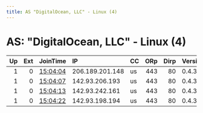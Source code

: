 ```yaml
---
title: AS "DigitalOcean, LLC" - Linux (4)
---
```


# AS: "DigitalOcean, LLC" - Linux (4)

|   Up |   Ext | JoinTime                                                                                            | IP              | CC   |   ORp |   Dirp | Version   | Contact   | Nickname   |   eFamMembers |
|-----:|------:|:----------------------------------------------------------------------------------------------------|:----------------|:-----|------:|-------:|:----------|:----------|:-----------|--------------:|
|    1 |     0 | [15:04:04](https://metrics.torproject.org/rs.html#details/502786887E6A85425513F7645C6A2AE668389D10) | 206.189.201.148 | us   |   443 |     80 | 0.4.3.6   | None      | Unnamed    |             1 |
|    1 |     0 | [15:04:07](https://metrics.torproject.org/rs.html#details/905AA54279EA30469086DCB4946F7679C705D4B1) | 142.93.206.193  | us   |   443 |     80 | 0.4.3.6   | None      | Unnamed    |             1 |
|    1 |     0 | [15:04:13](https://metrics.torproject.org/rs.html#details/A084134C8EA9FB1509910ECAF251B5E484398E6D) | 142.93.242.161  | us   |   443 |     80 | 0.4.3.6   | None      | Unnamed    |             1 |
|    1 |     0 | [15:04:22](https://metrics.torproject.org/rs.html#details/BE63B438E187646D26E9A902C72E23F8C39EB851) | 142.93.198.194  | us   |   443 |     80 | 0.4.3.6   | None      | Unnamed    |             1 |
